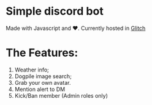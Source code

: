 # Simple discord bot
Made with Javascript and ❤️. Currently hosted in [Glitch](https://glitch.com)


# The Features:
1. Weather info;
2. Dogpile image search;
3. Grab your own avatar.
4. Mention alert to DM
5. Kick/Ban member (Admin roles only)
